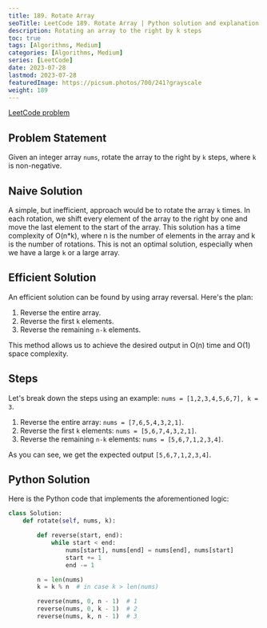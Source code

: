 ```yaml
---
title: 189. Rotate Array
seoTitle: LeetCode 189. Rotate Array | Python solution and explanation
description: Rotating an array to the right by k steps
toc: true
tags: [Algorithms, Medium]
categories: [Algorithms, Medium]
series: [LeetCode]
date: 2023-07-28
lastmod: 2023-07-28
featuredImage: https://picsum.photos/700/241?grayscale
weight: 189
---
```


[LeetCode problem](https://leetcode.com/problems/rotate-array/)

## Problem Statement

Given an integer array `nums`, rotate the array to the right by `k` steps, where `k` is non-negative.

## Naive Solution

A simple, but inefficient, approach would be to rotate the array `k` times. In each rotation, we shift every element of the array to the right by one and move the last element to the start of the array. This solution has a time complexity of O(n*k), where n is the number of elements in the array and k is the number of rotations. This is not an optimal solution, especially when we have a large `k` or a large array.

## Efficient Solution

An efficient solution can be found by using array reversal. Here's the plan:

1. Reverse the entire array.
2. Reverse the first `k` elements.
3. Reverse the remaining `n-k` elements.

This method allows us to achieve the desired output in O(n) time and O(1) space complexity.

## Steps

Let's break down the steps using an example: `nums = [1,2,3,4,5,6,7], k = 3`.

1. Reverse the entire array: `nums = [7,6,5,4,3,2,1]`.
2. Reverse the first `k` elements: `nums = [5,6,7,4,3,2,1]`.
3. Reverse the remaining `n-k` elements: `nums = [5,6,7,1,2,3,4]`.

As you can see, we get the expected output `[5,6,7,1,2,3,4]`.

## Python Solution

Here is the Python code that implements the aforementioned logic:

```python
class Solution:
    def rotate(self, nums, k):

        def reverse(start, end):
            while start < end:
                nums[start], nums[end] = nums[end], nums[start]
                start += 1
                end -= 1

        n = len(nums)
        k = k % n  # in case k > len(nums)

        reverse(nums, 0, n - 1)  # 1
        reverse(nums, 0, k - 1)  # 2
        reverse(nums, k, n - 1)  # 3
